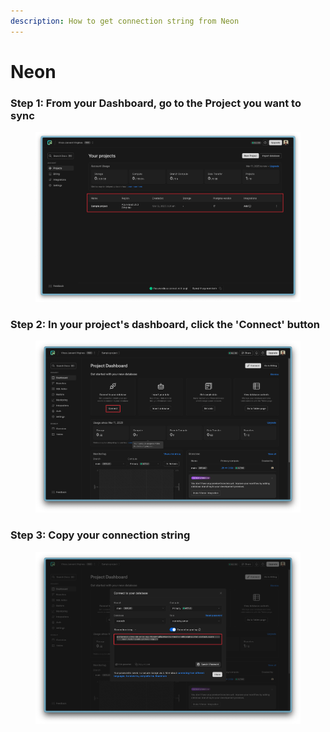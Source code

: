 ```yaml
---
description: How to get connection string from Neon
---
```


# Neon

### Step 1: From your Dashboard, go to the Project you want to sync

<figure><img src="../../../.gitbook/assets/CleanShot 2025-03-12 at 03.33.24@2x.png" alt=""><figcaption></figcaption></figure>

### Step 2: In your project's dashboard, click the '**Connect'** button

<figure><img src="../../../.gitbook/assets/CleanShot 2025-03-12 at 03.33.31@2x.png" alt=""><figcaption></figcaption></figure>

### Step 3: Copy your connection string

<figure><img src="../../../.gitbook/assets/CleanShot 2025-03-12 at 03.33.57@2x.png" alt=""><figcaption></figcaption></figure>

